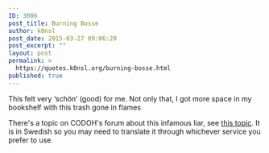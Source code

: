 ```yaml
---
ID: 3006
post_title: Burning Bosse
author: k0nsl
post_date: 2015-03-27 09:06:20
post_excerpt: ""
layout: post
permalink: >
  https://quotes.k0nsl.org/burning-bosse.html
published: true
---
```

This felt very ‘schön’ (good) for me. Not only that, I got more space in my bookshelf with this trash gone in flames <img class='wpml_ico' alt='' src='http://quotes.k0nsl.org/wp-content/plugins/wp-monalisa/icons/wpml_yes.gif' />

There's a topic on CODOH's forum about this infamous liar, see <a href="https://forum.codoh.com/viewtopic.php?t=2501" target="_blank">this topic</a>. It is in Swedish so you may need to translate it through whichever service you prefer to use.